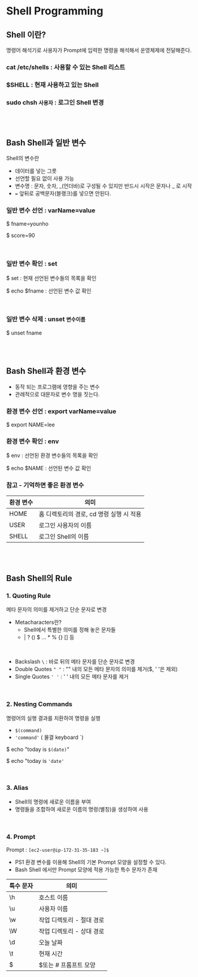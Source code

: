 # Shell Programming

## Shell 이란?

명령어 해석기로 사용자가 Prompt에 입력한 명령을 해석해서 운영체제에 전달해준다.

### cat /etc/shells : 사용할 수 있는 Shell 리스트

### $SHELL : 현재 사용하고 있는 Shell

### sudo chsh `사용자` : 로그인 Shell 변경

<br/>
<br/>

## Bash Shell과 일반 변수

Shell의 변수란

- 데이터를 넣는 그릇
- 선언할 필요 없이 사용 가능
- 변수명 : 문자, 숫자, _(언더바)로 구성될 수 있지만 반드시 시작은 문자나 _ 로 시작
- `=` 앞뒤로 공백문자(블랭크)를 넣으면 안된다.

### 일반 변수 선언 : varName=value

$ fname=younho

$ score=90

<br/>

### 일반 변수 확인 : set

$ set : 현재 선언된 변수들의 목록을 확인

$ echo $fname : 선언된 변수 값 확인

<br/>

### 일반 변수 삭제 : unset `변수이름`

$ unset fname

<br/>
<br/>

## Bash Shell과 환경 변수

- 동작 되는 프로그램에 영향을 주는 변수
- 관례적으로 대문자로 변수 명을 짓는다.

### 환경 변수 선언 : export varName=value

$ export NAME=lee

### 환경 변수 확인 : env

$ env : 선언된 환경 변수들의 목록을 확인

$ echo $NAME : 선언된 변수 값 확인


### 참고 - 기억하면 좋은 환경 변수

| 환경 변수 | 의미 |
| --- | --- |
| HOME | 홈 디렉토리의 경로, cd 명령 실행 시 적용 |
| USER | 로그인 사용자의 이름 |
| SHELL | 로그인 Shell의 이름 |


<br/>
<br/>

## Bash Shell의 Rule

### 1. Quoting Rule

메타 문자의 의미를 제거하고 단순 문자로 변경

- Metacharacters란?
    - Shell에서 특별한 의미를 정해 놓은 문자들
    - | ? () $ ... * % {} [] 등

<br/>

- Backslash `\` : 바로 뒤의 메타 문자를 단순 문자로 변경
- Double Quotes `" "` : "" 내의 모든 메타 문자의 의미를 제거($, ' '은 제외)
- Single Quotes `' '` : ' ' 내의 모든 메타 문자를 제거

<br/>

### 2. Nesting Commands

명령어의 실행 결과를 치환하여 명령을 실행

- `$(command)`
- `'command'` ( 물결 keyboard `)

$ echo "today is `$(date)`"

$ echo "today is `'date'`

<br/>

### 3. Alias

- Shell의 명령에 새로운 이름을 부여
- 명령들을 조합하여 새로운 이름의 명령(별칭)을 생성하여 사용

<br/>

### 4. Prompt

Prompt : `[ec2-user@ip-172-31-35-183 ~]$`  

- PS1 환경 변수를 이용해 Shell의 기본 Prompt 모양을 설정할 수 있다.
- Bash Shell 에서만 Prompt 모양에 적용 가능한 특수 문자가 존재


| 특수 문자 | 의미 |
| --- | --- |
| \h | 호스트 이름 |
| \u | 사용자 이름 |
| \w | 작업 디렉토리 - 절대 경로 |
| \W | 작업 디렉토리 - 상대 경로 |
| \d | 오늘 날짜 |
| \t | 현재 시간 |
| \$ | $또는 # 프롬프트 모양 |